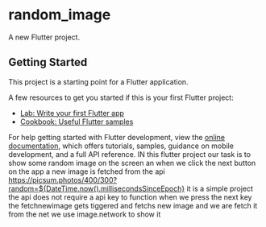 # random_image

A new Flutter project.

## Getting Started

This project is a starting point for a Flutter application.

A few resources to get you started if this is your first Flutter project:

- [Lab: Write your first Flutter app](https://docs.flutter.dev/get-started/codelab)
- [Cookbook: Useful Flutter samples](https://docs.flutter.dev/cookbook)

For help getting started with Flutter development, view the
[online documentation](https://docs.flutter.dev/), which offers tutorials,
samples, guidance on mobile development, and a full API reference.
IN this flutter project our task is to show some random image on the screen an when we click the next button on the app a new image is fetched from the api https://picsum.photos/400/300?random=${DateTime.now().millisecondsSinceEpoch} it is a simple project the api does not require a api key to function 
when we press the next key the fetchnewimage gets tiggered and fetchs new image and we are fetch it from the net we use image.network to show it 